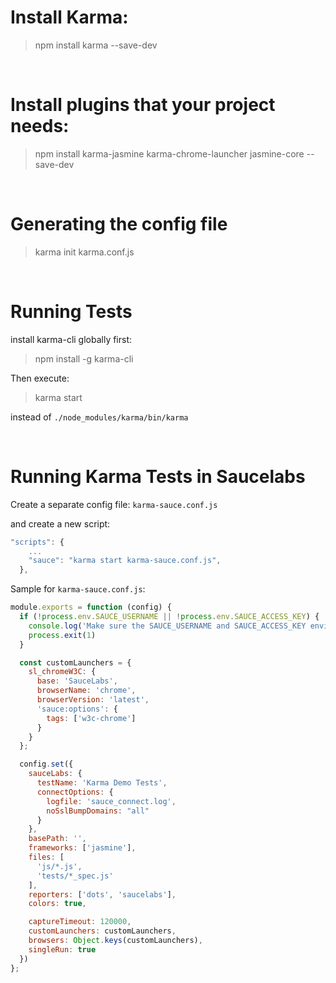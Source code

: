 # Install Karma:
> npm install karma --save-dev

</br>

# Install plugins that your project needs:
> npm install karma-jasmine karma-chrome-launcher jasmine-core --save-dev

</br>

# Generating the config file
> karma init karma.conf.js

</br>

# Running Tests

install karma-cli globally first:
> npm install -g karma-cli

Then execute:
> karma start

instead of `./node_modules/karma/bin/karma`

<br>

# Running Karma Tests in Saucelabs

Create a separate config file: `karma-sauce.conf.js`

and create a new script:

```js
"scripts": {
    ...
    "sauce": "karma start karma-sauce.conf.js",
  },
```

Sample for `karma-sauce.conf.js`:
```js
module.exports = function (config) {
  if (!process.env.SAUCE_USERNAME || !process.env.SAUCE_ACCESS_KEY) {
    console.log('Make sure the SAUCE_USERNAME and SAUCE_ACCESS_KEY environment variables are set.')
    process.exit(1)
  }

  const customLaunchers = {
    sl_chromeW3C: {
      base: 'SauceLabs',
      browserName: 'chrome',
      browserVersion: 'latest',
      'sauce:options': {
        tags: ['w3c-chrome']
      }
    }
  };

  config.set({
    sauceLabs: {
      testName: 'Karma Demo Tests',
      connectOptions: {
        logfile: 'sauce_connect.log',
        noSslBumpDomains: "all"
      }
    },
    basePath: '',
    frameworks: ['jasmine'],
    files: [
      'js/*.js',
      'tests/*_spec.js'
    ],
    reporters: ['dots', 'saucelabs'],
    colors: true,

    captureTimeout: 120000,
    customLaunchers: customLaunchers,
    browsers: Object.keys(customLaunchers),
    singleRun: true
  })
};

```